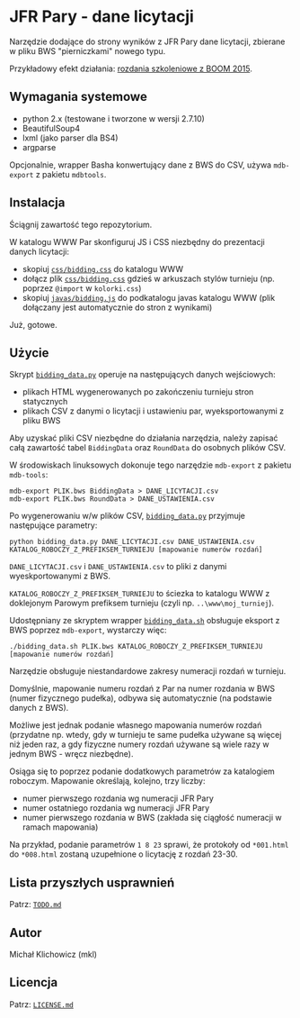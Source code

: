 
JFR Pary - dane licytacji
=========================

Narzędzie dodające do strony wyników z JFR Pary dane licytacji, zbierane w pliku
BWS "pierniczkami" nowego typu.

Przykładowy efekt działania: [rozdania szkoleniowe z BOOM 2015](http://www.pzbs.pl/wyniki/boom/2015/boom_wirtualne_me.html).

Wymagania systemowe
-------------------

* python 2.x (testowane i tworzone w wersji 2.7.10)
* BeautifulSoup4
* lxml (jako parser dla BS4)
* argparse

Opcjonalnie, wrapper Basha konwertujący dane z BWS do CSV, używa `mdb-export`
z pakietu `mdbtools`.

Instalacja
----------

Ściągnij zawartość tego repozytorium.

W katalogu WWW Par skonfiguruj JS i CSS niezbędny do prezentacji danych
licytacji:
* skopiuj [`css/bidding.css`](css/bidding.css) do katalogu WWW
* dołącz plik [`css/bidding.css`](css/bidding.css) gdzieś w arkuszach stylów turnieju
(np. poprzez `@import` w `kolorki.css`)
* skopiuj [`javas/bidding.js`](javas/bidding.js) do podkatalogu javas katalogu WWW (plik dołączany
jest automatycznie do stron z wynikami)

Już, gotowe.

Użycie
------

Skrypt [`bidding_data.py`](bidding_data.py) operuje na następujących
danych wejściowych:
* plikach HTML wygenerowanych po zakończeniu turnieju stron statycznych
* plikach CSV z danymi o licytacji i ustawieniu par, wyeksportowanymi z pliku
BWS

Aby uzyskać pliki CSV niezbędne do działania narzędzia, należy zapisać całą
zawartość tabel `BiddingData` oraz `RoundData` do osobnych plików CSV.

W środowiskach linuksowych dokonuje tego narzędzie `mdb-export` z pakietu
`mdb-tools`:
```
mdb-export PLIK.bws BiddingData > DANE_LICYTACJI.csv
mdb-export PLIK.bws RoundData > DANE_USTAWIENIA.csv
```

Po wygenerowaniu w/w plików CSV, [`bidding_data.py`](bidding_data.py)
przyjmuje następujące parametry:
```
python bidding_data.py DANE_LICYTACJI.csv DANE_USTAWIENIA.csv KATALOG_ROBOCZY_Z_PREFIKSEM_TURNIEJU [mapowanie numerów rozdań]
```

`DANE_LICYTACJI.csv` i `DANE_USTAWIENIA.csv` to pliki z danymi wyeskportowanymi
z BWS.

`KATALOG_ROBOCZY_Z_PREFIKSEM_TURNIEJU` to ściezka to katalogu WWW z doklejonym
Parowym prefiksem turnieju (czyli np. `..\www\moj_turniej`).

Udostępniany ze skryptem wrapper [`bidding_data.sh`](bidding_data.sh)
obsługuje eksport z BWS poprzez `mdb-export`, wystarczy więc:
```
./bidding_data.sh PLIK.bws KATALOG_ROBOCZY_Z_PREFIKSEM_TURNIEJU [mapowanie numerów rozdań]
```

Narzędzie obsługuje niestandardowe zakresy numeracji rozdań w turnieju.

Domyślnie, mapowanie numeru rozdań z Par na numer rozdania w BWS
(numer fizycznego pudełka), odbywa się automatycznie (na podstawie danych z BWS).

Możliwe jest jednak podanie własnego mapowania numerów rozdań (przydatne np.
wtedy, gdy w turnieju te same pudełka używane są więcej niż jeden raz, a gdy 
fizyczne numery rozdań używane są wiele razy w jednym BWS - wręcz niezbędne).

Osiąga się to poprzez podanie dodatkowych parametrów za katalogiem roboczym.
Mapowanie określają, kolejno, trzy liczby:
* numer pierwszego rozdania wg numeracji JFR Pary
* numer ostatniego rozdania wg numeracji JFR Pary
* numer pierwszego rozdania w BWS (zakłada się ciągłość numeracji
w ramach mapowania)

Na przykład, podanie parametrów `1 8 23` sprawi, że protokoły od `*001.html`
do `*008.html` zostaną uzupełnione o licytację z rozdań 23-30.

Lista przyszłych usprawnień
---------------------------

Patrz: [`TODO.md`](TODO.md)

Autor
-----

Michał Klichowicz (mkl)

Licencja
--------

Patrz: [`LICENSE.md`](LICENSE.md)
